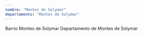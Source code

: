 ```yaml
---
nombre: "Montes de Solymar"
departamento: "Montes de Solymar"
---
```


Barrio Montes de Solymar
Departamento de Montes de Solymar
